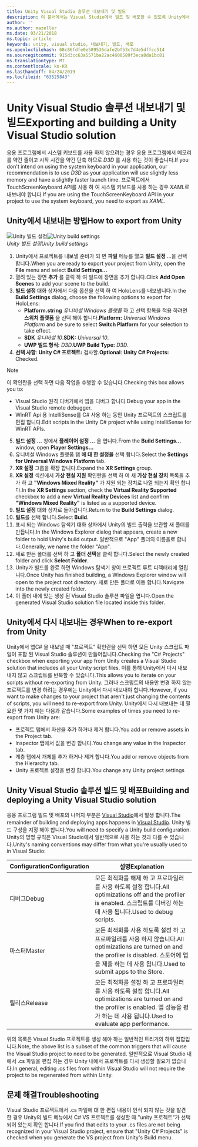 ```yaml
---
title: Unity Visual Studio 솔루션 내보내기 및 빌드
description: 이 문서에서는 Visual Studio에서 빌드 및 배포할 수 있도록 Unity에서 혼합 현실 프로젝트를 내보내는 방법을 간략하게 설명 합니다.
author: ''
ms.author: mazeller
ms.date: 03/21/2018
ms.topic: article
keywords: unity, visual studio, 내보내기, 빌드, 배포
ms.openlocfilehash: 68c86fdfe0e589536dafe2bf53c7d4e5dffcc514
ms.sourcegitcommit: 915d3cc63a5571ba22ac4608589f3eca8da1bc81
ms.translationtype: MT
ms.contentlocale: ko-KR
ms.lasthandoff: 04/24/2019
ms.locfileid: "63525843"
---
```

# <a name="exporting-and-building-a-unity-visual-studio-solution"></a><span data-ttu-id="94510-104">Unity Visual Studio 솔루션 내보내기 및 빌드</span><span class="sxs-lookup"><span data-stu-id="94510-104">Exporting and building a Unity Visual Studio solution</span></span>

<span data-ttu-id="94510-105">응용 프로그램에서 시스템 키보드를 사용 하지 않으려는 경우 응용 프로그램에서 메모리를 약간 줄이고 시작 시간을 약간 단축 하므로 *D3D* 를 사용 하는 것이 좋습니다.</span><span class="sxs-lookup"><span data-stu-id="94510-105">If you don't intend on using the system keyboard in your application, our recommendation is to use *D3D* as your application will use slightly less memory and have a slightly faster launch time.</span></span> <span data-ttu-id="94510-106">프로젝트에서 TouchScreenKeyboard API를 사용 하 여 시스템 키보드를 사용 하는 경우 *XAML*로 내보내야 합니다.</span><span class="sxs-lookup"><span data-stu-id="94510-106">If you are using the TouchScreenKeyboard API in your project to use the system keyboard, you need to export as *XAML*.</span></span>

## <a name="how-to-export-from-unity"></a><span data-ttu-id="94510-107">Unity에서 내보내는 방법</span><span class="sxs-lookup"><span data-stu-id="94510-107">How to export from Unity</span></span>

<span data-ttu-id="94510-108">![Unity 빌드 설정](images/unitybuildsettings-300px.png)</span><span class="sxs-lookup"><span data-stu-id="94510-108">![Unity build settings](images/unitybuildsettings-300px.png)</span></span><br>
<span data-ttu-id="94510-109">*Unity 빌드 설정*</span><span class="sxs-lookup"><span data-stu-id="94510-109">*Unity build settings*</span></span>

1. <span data-ttu-id="94510-110">Unity에서 프로젝트를 내보낼 준비가 되 면 **파일** 메뉴를 열고 **빌드 설정** ...을 선택 합니다.</span><span class="sxs-lookup"><span data-stu-id="94510-110">When you are ready to export your project from Unity, open the **File** menu and select **Build Settings...**</span></span>
2. <span data-ttu-id="94510-111">열려 있는 장면 **추가** 를 클릭 하 여 빌드에 장면을 추가 합니다.</span><span class="sxs-lookup"><span data-stu-id="94510-111">Click **Add Open Scenes** to add your scene to the build.</span></span>
3. <span data-ttu-id="94510-112">**빌드 설정** 대화 상자에서 다음 옵션을 선택 하 여 HoloLens를 내보냅니다.</span><span class="sxs-lookup"><span data-stu-id="94510-112">In the **Build Settings** dialog, choose the following options to export for HoloLens:</span></span>
   * <span data-ttu-id="94510-113">**Platform.string** *유니버설 Windows 플랫폼* 하 고 선택 항목을 적용 하려면 **스위치 플랫폼** 을 선택 해야 합니다.</span><span class="sxs-lookup"><span data-stu-id="94510-113">**Platform:** *Universal Windows Platform* and be sure to select **Switch Platform** for your selection to take effect.</span></span>
   * <span data-ttu-id="94510-114">**SDK** *유니버설 10*.</span><span class="sxs-lookup"><span data-stu-id="94510-114">**SDK:** *Universal 10*.</span></span>
   * <span data-ttu-id="94510-115">**UWP 빌드 형식:** *D3D*.</span><span class="sxs-lookup"><span data-stu-id="94510-115">**UWP Build Type:** *D3D*.</span></span>
4. <span data-ttu-id="94510-116">**선택 사항**: **Unity C# 프로젝트:** 검사할.</span><span class="sxs-lookup"><span data-stu-id="94510-116">**Optional**: **Unity C# Projects:** Checked.</span></span>

>[!NOTE]
><span data-ttu-id="94510-117">이 확인란을 선택 하면 다음 작업을 수행할 수 있습니다.</span><span class="sxs-lookup"><span data-stu-id="94510-117">Checking this box allows you to:</span></span>
>* <span data-ttu-id="94510-118">Visual Studio 원격 디버거에서 앱을 디버그 합니다.</span><span class="sxs-lookup"><span data-stu-id="94510-118">Debug your app in the Visual Studio remote debugger.</span></span>
>* <span data-ttu-id="94510-119">WinRT Api 용 IntelliSense를 C# 사용 하는 동안 Unity 프로젝트의 스크립트를 편집 합니다.</span><span class="sxs-lookup"><span data-stu-id="94510-119">Edit scripts in the Unity C# project while using IntelliSense for WinRT APIs.</span></span>

5. <span data-ttu-id="94510-120">**빌드 설정 ...** 창에서 **플레이어 설정 ...** 을 엽니다.</span><span class="sxs-lookup"><span data-stu-id="94510-120">From the **Build Settings...** window, open **Player Settings...**</span></span>
6. <span data-ttu-id="94510-121">유니버설 Windows 플랫폼 탭 **에 대 한 설정을** 선택 합니다.</span><span class="sxs-lookup"><span data-stu-id="94510-121">Select the **Settings for Universal Windows Platform** tab.</span></span>
7. <span data-ttu-id="94510-122">**XR 설정** 그룹을 확장 합니다.</span><span class="sxs-lookup"><span data-stu-id="94510-122">Expand the **XR Settings** group.</span></span>
8. <span data-ttu-id="94510-123">**XR 설정** 섹션에서 **가상 현실 지원** 확인란을 선택 하 여 새 **가상 현실 장치** 목록을 추가 하 고 **"Windows Mixed Reality"** 가 지원 되는 장치로 나열 되는지 확인 합니다.</span><span class="sxs-lookup"><span data-stu-id="94510-123">In the **XR Settings** section, check the **Virtual Reality Supported** checkbox to add a new **Virtual Reality Devices** list and confirm **"Windows Mixed Reality"** is listed as a supported device.</span></span>
9. <span data-ttu-id="94510-124">**빌드 설정** 대화 상자로 돌아갑니다.</span><span class="sxs-lookup"><span data-stu-id="94510-124">Return to the **Build Settings** dialog.</span></span>
10. <span data-ttu-id="94510-125">**빌드**를 선택 합니다.</span><span class="sxs-lookup"><span data-stu-id="94510-125">Select **Build**.</span></span>
11. <span data-ttu-id="94510-126">표시 되는 Windows 탐색기 대화 상자에서 Unity의 빌드 출력을 보관할 새 폴더를 만듭니다.</span><span class="sxs-lookup"><span data-stu-id="94510-126">In the Windows Explorer dialog that appears, create a new folder to hold Unity's build output.</span></span> <span data-ttu-id="94510-127">일반적으로 "App" 폴더의 이름을로 합니다.</span><span class="sxs-lookup"><span data-stu-id="94510-127">Generally, we name the folder "App".</span></span>
12. <span data-ttu-id="94510-128">새로 만든 폴더를 선택 하 고 **폴더 선택**을 클릭 합니다.</span><span class="sxs-lookup"><span data-stu-id="94510-128">Select the newly created folder and click **Select Folder**.</span></span>
13. <span data-ttu-id="94510-129">Unity가 빌드를 완료 하면 Windows 탐색기 창이 프로젝트 루트 디렉터리에 열립니다.</span><span class="sxs-lookup"><span data-stu-id="94510-129">Once Unity has finished building, a Windows Explorer window will open to the project root directory.</span></span> <span data-ttu-id="94510-130">새로 만든 폴더로 이동 합니다.</span><span class="sxs-lookup"><span data-stu-id="94510-130">Navigate into the newly created folder.</span></span>
14. <span data-ttu-id="94510-131">이 폴더 내에 있는 생성 된 Visual Studio 솔루션 파일을 엽니다.</span><span class="sxs-lookup"><span data-stu-id="94510-131">Open the generated Visual Studio solution file located inside this folder.</span></span>

## <a name="when-to-re-export-from-unity"></a><span data-ttu-id="94510-132">Unity에서 다시 내보내는 경우</span><span class="sxs-lookup"><span data-stu-id="94510-132">When to re-export from Unity</span></span>

<span data-ttu-id="94510-133">Unity에서 앱C# 을 내보낼 때 "프로젝트" 확인란을 선택 하면 모든 Unity 스크립트 파일이 포함 된 Visual Studio 솔루션이 만들어집니다.</span><span class="sxs-lookup"><span data-stu-id="94510-133">Checking the "C# Projects" checkbox when exporting your app from Unity creates a Visual Studio solution that includes all your Unity script files.</span></span> <span data-ttu-id="94510-134">이를 통해 Unity에서 다시 내보내지 않고 스크립트를 반복할 수 있습니다.</span><span class="sxs-lookup"><span data-stu-id="94510-134">This allows you to iterate on your scripts without re-exporting from Unity.</span></span> <span data-ttu-id="94510-135">그러나 스크립트의 내용만 변경 하지 않는 프로젝트를 변경 하려는 경우에는 Unity에서 다시 내보내야 합니다.</span><span class="sxs-lookup"><span data-stu-id="94510-135">However, if you want to make changes to your project that aren't just changing the contents of scripts, you will need to re-export from Unity.</span></span> <span data-ttu-id="94510-136">Unity에서 다시 내보내는 데 필요한 몇 가지 예는 다음과 같습니다.</span><span class="sxs-lookup"><span data-stu-id="94510-136">Some examples of times you need to re-export from Unity are:</span></span>
* <span data-ttu-id="94510-137">프로젝트 탭에서 자산을 추가 하거나 제거 합니다.</span><span class="sxs-lookup"><span data-stu-id="94510-137">You add or remove assets in the Project tab.</span></span>
* <span data-ttu-id="94510-138">Inspector 탭에서 값을 변경 합니다.</span><span class="sxs-lookup"><span data-stu-id="94510-138">You change any value in the Inspector tab.</span></span>
* <span data-ttu-id="94510-139">계층 탭에서 개체를 추가 하거나 제거 합니다.</span><span class="sxs-lookup"><span data-stu-id="94510-139">You add or remove objects from the Hierarchy tab.</span></span>
* <span data-ttu-id="94510-140">Unity 프로젝트 설정을 변경 합니다.</span><span class="sxs-lookup"><span data-stu-id="94510-140">You change any Unity project settings</span></span>

## <a name="building-and-deploying-a-unity-visual-studio-solution"></a><span data-ttu-id="94510-141">Unity Visual Studio 솔루션 빌드 및 배포</span><span class="sxs-lookup"><span data-stu-id="94510-141">Building and deploying a Unity Visual Studio solution</span></span>

<span data-ttu-id="94510-142">응용 프로그램 빌드 및 배포의 나머지 부분은 [Visual Studio](using-visual-studio.md)에서 발생 합니다.</span><span class="sxs-lookup"><span data-stu-id="94510-142">The remainder of building and deploying apps happens in [Visual Studio](using-visual-studio.md).</span></span> <span data-ttu-id="94510-143">Unity 빌드 구성을 지정 해야 합니다.</span><span class="sxs-lookup"><span data-stu-id="94510-143">You will need to specify a Unity build configuration.</span></span> <span data-ttu-id="94510-144">Unity의 명명 규칙은 Visual Studio에서 일반적으로 사용 하는 것과 다를 수 있습니다.</span><span class="sxs-lookup"><span data-stu-id="94510-144">Unity's naming conventions may differ from what you're usually used to in Visual Studio:</span></span>

|  <span data-ttu-id="94510-145">Configuration</span><span class="sxs-lookup"><span data-stu-id="94510-145">Configuration</span></span>  |  <span data-ttu-id="94510-146">설명</span><span class="sxs-lookup"><span data-stu-id="94510-146">Explanation</span></span> | 
|----------|----------|
|  <span data-ttu-id="94510-147">디버그</span><span class="sxs-lookup"><span data-stu-id="94510-147">Debug</span></span>  |  <span data-ttu-id="94510-148">모든 최적화를 해제 하 고 프로파일러를 사용 하도록 설정 합니다.</span><span class="sxs-lookup"><span data-stu-id="94510-148">All optimizations off and the profiler is enabled.</span></span> <span data-ttu-id="94510-149">스크립트를 디버깅 하는 데 사용 됩니다.</span><span class="sxs-lookup"><span data-stu-id="94510-149">Used to debug scripts.</span></span> | 
|  <span data-ttu-id="94510-150">마스터</span><span class="sxs-lookup"><span data-stu-id="94510-150">Master</span></span>  |  <span data-ttu-id="94510-151">모든 최적화를 사용 하도록 설정 하 고 프로파일러를 사용 하지 않습니다.</span><span class="sxs-lookup"><span data-stu-id="94510-151">All optimizations are turned on and the profiler is disabled.</span></span> <span data-ttu-id="94510-152">스토어에 앱을 제출 하는 데 사용 됩니다.</span><span class="sxs-lookup"><span data-stu-id="94510-152">Used to submit apps to the Store.</span></span> | 
|  <span data-ttu-id="94510-153">릴리스</span><span class="sxs-lookup"><span data-stu-id="94510-153">Release</span></span>  |  <span data-ttu-id="94510-154">모든 최적화를 설정 하 고 프로파일러를 사용 하도록 설정 합니다.</span><span class="sxs-lookup"><span data-stu-id="94510-154">All optimizations are turned on and the profiler is enabled.</span></span> <span data-ttu-id="94510-155">앱 성능을 평가 하는 데 사용 됩니다.</span><span class="sxs-lookup"><span data-stu-id="94510-155">Used to evaluate app performance.</span></span> | 

<span data-ttu-id="94510-156">위의 목록은 Visual Studio 프로젝트를 생성 해야 하는 일반적인 트리거의 하위 집합입니다.</span><span class="sxs-lookup"><span data-stu-id="94510-156">Note, the above list is a subset of the common triggers that will cause the Visual Studio project to need to be generated.</span></span> <span data-ttu-id="94510-157">일반적으로 Visual Studio 내에서 .cs 파일을 편집 하는 경우 Unity 내에서 프로젝트를 다시 생성할 필요가 없습니다.</span><span class="sxs-lookup"><span data-stu-id="94510-157">In general, editing .cs files from within Visual Studio will not require the project to be regenerated from within Unity.</span></span>

## <a name="troubleshooting"></a><span data-ttu-id="94510-158">문제 해결</span><span class="sxs-lookup"><span data-stu-id="94510-158">Troubleshooting</span></span>

<span data-ttu-id="94510-159">Visual Studio 프로젝트에서 .cs 파일에 대 한 편집 내용이 인식 되지 않는 것을 발견 한 경우 Unity의 빌드 메뉴에서 C# VS 프로젝트를 생성할 때 "unity 프로젝트"가 선택 되어 있는지 확인 합니다.</span><span class="sxs-lookup"><span data-stu-id="94510-159">If you find that edits to your .cs files are not being recognized in your Visual Studio project, ensure that "Unity C# Projects" is checked when you generate the VS project from Unity's Build menu.</span></span>
